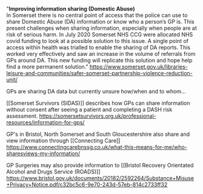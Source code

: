 "**Improving information sharing (Domestic Abuse)**  
In Somerset there is no central point of access that the police can use to share Domestic Abuse (DA) information or know who a person’s GP is. This present challenges when sharing information, especially when people are at risk of serious harm. In July 2020 Somerset NHS CCG were allocated NHS covid funding to look at a possible solution to this issue. A single point of access within health was trialled to enable the sharing of DA reports. This worked very effectively and saw an increase in the volume of referrals from GPs around DA. This new funding will replicate this solution and hope help find a more permanent solution."  https://www.somerset.gov.uk/libraries-leisure-and-communities/safer-somerset-partnership-violence-reduction-unit/

GPs are sharing DA data but currently unsure how/when and to whom...

[[Somerset Survivors (SIDAS)]] describes how GPs can share information without consent after seeing a patient and completing a DASH risk assessment. https://somersetsurvivors.org.uk/professional-resources/information-for-gps/

GP's in Bristol, North Somerset and South Gloucestershire also share and view information through [[Connecting Care]] https://www.connectingcarebnssg.co.uk/what-this-means-for-me/who-sharesviews-my-information/

GP Surgeries may also provide information to [[Bristol Recovery Orientated Alcohol and Drugs Service (ROADS)]] https://www.bristol.gov.uk/documents/20182/2592264/Substance+Misuse+Privacy+Notice.pdf/c32bc5c6-9e70-243d-57eb-814c2733ff32